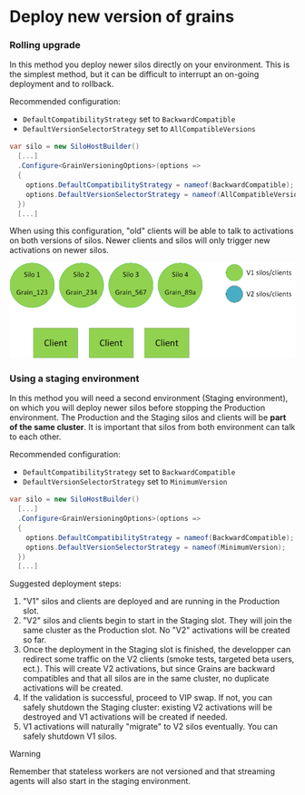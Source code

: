 # Deploy new version of grains

### Rolling upgrade

In this method you deploy newer silos directly on your environment.
This is the simplest method, but it can be difficult to interrupt an on-going deployment
and to rollback.

Recommended configuration:
- `DefaultCompatibilityStrategy` set to `BackwardCompatible`
- `DefaultVersionSelectorStrategy` set to `AllCompatibleVersions`

```csharp
var silo = new SiloHostBuilder()
  [...]
  .Configure<GrainVersioningOptions>(options => 
  {
    options.DefaultCompatibilityStrategy = nameof(BackwardCompatible);
    options.DefaultVersionSelectorStrategy = nameof(AllCompatibleVersions);
  })
  [...]
```

When using this configuration, "old" clients will be able to talk to activations
on both versions of silos. Newer clients and silos will only trigger new activations
on newer silos.

![Rolling gif](rolling.gif)

### Using a staging environment

In this method you will need a second environment (Staging environment),
on which you will deploy newer silos before stopping the Production environment.
The Production and the Staging silos and clients will be __part of the same
cluster__. It is important that silos from both environment can talk to each other.

Recommended configuration:
- `DefaultCompatibilityStrategy` set to `BackwardCompatible`
- `DefaultVersionSelectorStrategy` set to `MinimumVersion`

```csharp
var silo = new SiloHostBuilder()
  [...]
  .Configure<GrainVersioningOptions>(options => 
  {
    options.DefaultCompatibilityStrategy = nameof(BackwardCompatible);
    options.DefaultVersionSelectorStrategy = nameof(MinimumVersion);
  })
  [...]
```

Suggested deployment steps:

1. "V1" silos and clients are deployed and are running in the Production slot.
2. "V2" silos and clients begin to start in the Staging slot. They will join the
same cluster as the Production slot. No "V2" activations will be created so far.
3. Once the deployment in the Staging slot is finished, the developper can redirect
some traffic on the V2 clients (smoke tests, targeted beta users, ect.). This will
create V2 activations, but since Grains are backward compatibles and that all silos
are in the same cluster, no duplicate activations will be created.
4. If the validation is successful, proceed to VIP swap.
  If not, you can safely shutdown the Staging cluster: existing V2 activations will be
  destroyed and V1 activations will be created if needed.
5. V1 activations will naturally "migrate" to V2 silos eventually. You can safely shutdown
V1 silos.

> [!WARNING]
> Remember that stateless workers are not versioned and that streaming agents will
> also start in the staging environment.
